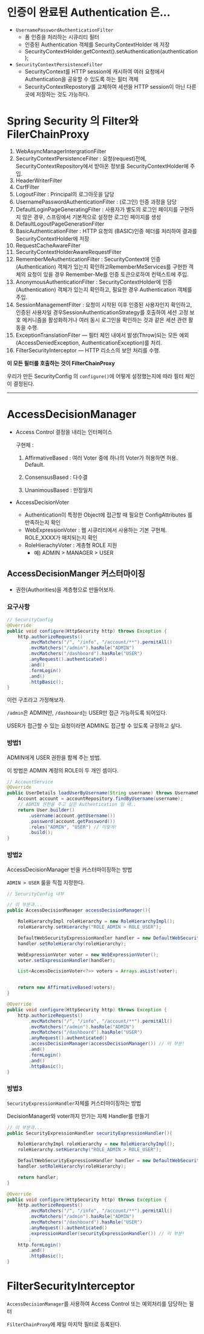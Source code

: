 # 인증이 완료된 Authentication 은...

- `UsernamePasswordAuthenticationFilter`
  - 폼 인증을 처리하는 시큐리티 필터
  - 인증된 Authentication 객체를 SecurityContextHolder 에 저장
  - SecurityContextHolder.getContext().setAuthentication(authentication);
- `SecurityContextPersistenceFilter`
  - SecurityContext를 HTTP session에 캐시하여 여러 요청에서  Authentication을 공유할 수 있도록 하는 필터 객체 
  - SecurityContextRepostory를 교체하여 세션을 HTTP session이 아닌 다른 곳에 저장하는 것도 가능하다.



# Spring Security 의 Filter와 FilerChainProxy

1. WebAsyncManagerIntergrationFilter
2. SecurityContextPersistenceFilter : 요청(request)전에, SecurityContextRepository에서 받아온 정보를 SecurityContextHolder에 주입.
3. HeaderWriterFilter
4. CsrfFilter
5. LogoutFilter : Principal의 로그아웃을 담당
6. UsernamePasswordAuthenticationFilter : (로그인) 인증 과정을 담당
7. DefaultLoginPageGeneratingFilter : 사용자가 별도의 로그인 페이지를 구현하지 않은 경우, 스프링에서 기본적으로 설정한 로그인 페이지를 생성
8. DefaultLogoutPageGenerationFilter
9. BasicAuthenticationFilter : HTTP 요청의 (BASIC)인증 헤더를 처리하여 결과를 SecurityContextHolder에 저장
10. RequestCacheAwareFilter
11. SecurityContextHolderAwareRequestFilter
12. RememberMeAuthenticationFilter : SecurityContext에 인증(Authentication) 객체가 있는지 확인하고RememberMeServices를 구현한 객체의 요청이 있을 경우 Remember-Me를 인증 토큰으로하여 컨텍스트에 주입.
13. AnonymousAuthenticationFilter : SecurityContextHolder에 인증(Authentication) 객체가 있는지 확인하고, 필요한 경우 Authentication 객체를 주입.
14. SessionManagementFilter : 요청이 시작된 이후 인증된 사용자인지 확인하고, 인증된 사용자일 경우SessionAuthenticationStrategy를 호출하여 세션 고정 보호 메커니즘을 활성화하거나 여러 동시 로그인을 확인하는 것과 같은 세션 관련 활동을 수행.
15. ExceptionTranslationFilter — 필터 체인 내에서 발생(Throw)되는 모든 예외(AccessDeniedException, AuthenticationException)를 처리.
16. FilterSecurityInterceptor — HTTP 리소스의 보안 처리를 수행.

**이 모든 필터를 호출하는 것이 FilterChainProxy**

우리가 만든 SecurityConfig 의 `configure()`에 어떻게 설정했는지에 따라 필터 체인이 결정된다.



****

# AccessDecisionManager

- Access Control 결정을 내리는 인터페이스

  구현체 : 

	1. AffirmativeBased : 여러 Voter 중에 하나의 Voter가 허용하면 허용. Default.

 	2. ConsensusBased : 다수결
 	3. UnanimousBased : 만장일치 



- AccessDecisionVoter 
  - Authentication이 특정한 Object에 접근할 때 필요한 ConfigAttributes 를 만족하는지 확인
  - WebExpressionVoter : 웹 시큐리티에서 사용하는 기본 구현체. ROLE_XXXX가 매치되는지 확인
  - RoleHierachyVoter : 계층형 ROLE 지원 
    - 예) ADMIN > MANAGER > USER



## AccessDecisionManger 커스터마이징 

- 권한(Authorities)을 계층형으로 만들어보자.

### 요구사항

```java
// SecurityConfig
@Override
public void configure(HttpSecurity http) throws Exception {
    http.authorizeRequests()
        .mvcMatchers("/", "/info", "/account/**").permitAll()
        .mvcMatchers("/admin").hasRole("ADMIN")
        .mvcMatchers("/dashboard").hasRole("USER")
        .anyRequest().authenticated()
        .and()
        .formLogin()
        .and()
        .httpBasic();
}
```

이런 구조라고 가정해보자.

`/admin`은 ADMIN만, `/dashboard`는 USER만 접근 가능하도록 되어있다.

USER가 접근할 수 있는 요청이라면 ADMIN도 접근할 수 있도록 규정하고 싶다.



### 방법1

ADMIN에게 USER 권한을 함께 주는 방법.

이 방법은 ADMIN 계정의 ROLE이 두 개인 셈이다.

```java
// AccountService
@Override
public UserDetails loadUserByUsername(String username) throws UsernameNotFoundException {
    Account account = accountRepository.findByUsername(username);
    // ADMIN 권한을 주고 싶은 Authentication 일 때..
    return User.builder()
        .username(account.getUsername())
        .password(account.getPassword())
        .roles("ADMIN", "USER") // 이렇게!
        .build();
}
```



### 방법2

AccessDecisionManager 빈을 커스터마이징하는 방법

`ADMIN > USER` 룰을 직접 지정한다.

```java
// SecurityConfig 내부

// 이 부분과...
public AccessDecisionManager accessDecisionManager(){

    RoleHierarchyImpl roleHierarchy = new RoleHierarchyImpl();
    roleHierarchy.setHierarchy("ROLE_ADMIN > ROLE_USER");

    DefaultWebSecurityExpressionHandler handler = new DefaultWebSecurityExpressionHandler();
    handler.setRoleHierarchy(roleHierarchy);

    WebExpressionVoter voter = new WebExpressionVoter();
    voter.setExpressionHandler(handler);

    List<AccessDecisionVoter<?>> voters = Arrays.asList(voter);


    return new AffirmativeBased(voters);
}

@Override
public void configure(HttpSecurity http) throws Exception {
    http.authorizeRequests()
        .mvcMatchers("/", "/info", "/account/**").permitAll()
        .mvcMatchers("/admin").hasRole("ADMIN")
        .mvcMatchers("/dashboard").hasRole("USER")
        .anyRequest().authenticated()
        .accessDecisionManager(accessDecisionManager()) // 이 부분!
        .and()
        .formLogin()
        .and()
        .httpBasic();
}
```



### 방법3 

`SecurityExpressionHandler`자체를 커스터마이징하는 방법

DecisionManager와 voter까지 안가는 자체 Handler를 만들기

```java
// 이 부분과...
public SecurityExpressionHandler securityExpressionHandler(){

    RoleHierarchyImpl roleHierarchy = new RoleHierarchyImpl();
    roleHierarchy.setHierarchy("ROLE_ADMIN > ROLE_USER");

    DefaultWebSecurityExpressionHandler handler = new DefaultWebSecurityExpressionHandler();
    handler.setRoleHierarchy(roleHierarchy);

    return handler;
}

@Override
public void configure(HttpSecurity http) throws Exception {
    http.authorizeRequests()
        .mvcMatchers("/", "/info", "/account/**").permitAll()
        .mvcMatchers("/admin").hasRole("ADMIN")
        .mvcMatchers("/dashboard").hasRole("USER")
        .anyRequest().authenticated()
        .expressionHandler(securityExpressionHandler()) // 이 부분!
        ;
    http.formLogin()
        .and()
        .httpBasic();
}
```



# FilterSecurityInterceptor

`AccessDecisionManager`를 사용하여 Access Control 또는 예외처리를 담당하는 필터

`FilterChainProxy`에 제일 마지막 필터로 등록된다.

